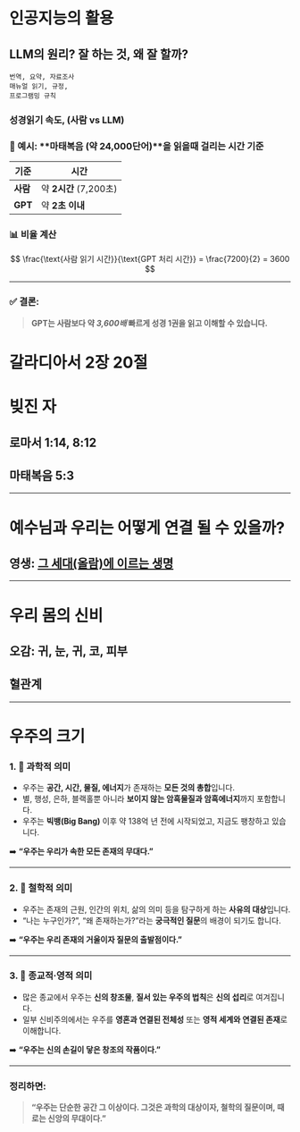 # 인공지능의 활용

## LLM의 원리? 잘 하는 것, 왜 잘 할까?
```
번역, 요약, 자료조사
매뉴얼 읽기, 규정,
프로그램밍 규칙
```

### 성경읽기 속도, (사람 vs LLM)
### 📖 예시: **마태복음 (약 24,000단어)**을 읽을때 걸리는 시간 기준

| 기준      | 시간                 |
| ------- | ------------------ |
| **사람**  | 약 **2시간** (7,200초) |
| **GPT** | 약 **2초 이내**        |

### 📊 비율 계산

$$
\frac{\text{사람 읽기 시간}}{\text{GPT 처리 시간}} = \frac{7200}{2} = 3600
$$

---

### ✅ 결론:

> **GPT는 사람보다 약 *3,600배* 빠르게 성경 1권을 읽고 이해할 수 있습니다.**

# 갈라디아서 2장 20절

# 빚진 자 
## 로마서 1:14, 8:12
## 마태복음 5:3
---
# 예수님과 우리는 어떻게 연결 될 수 있을까?
## 영생: [그 세대(올람)에 이르는 생명](https://youtu.be/kO24Rok5QKg?si=HE0MohOVFzXoqE9B)

---
# 우리 몸의 신비
## 오감: 귀, 눈, 귀, 코, 피부
## 혈관계
---
# 우주의 크기

### 1. 🌌 **과학적 의미**

* 우주는 **공간, 시간, 물질, 에너지**가 존재하는 **모든 것의 총합**입니다.
* 별, 행성, 은하, 블랙홀뿐 아니라 **보이지 않는 암흑물질과 암흑에너지**까지 포함합니다.
* 우주는 **빅뱅(Big Bang)** 이후 약 138억 년 전에 시작되었고, 지금도 팽창하고 있습니다.

➡️ **“우주는 우리가 속한 모든 존재의 무대다.”**

---

### 2. 🧠 **철학적 의미**

* 우주는 존재의 근원, 인간의 위치, 삶의 의미 등을 탐구하게 하는 **사유의 대상**입니다.
* “나는 누구인가?”, “왜 존재하는가?”라는 **궁극적인 질문**의 배경이 되기도 합니다.

➡️ **“우주는 우리 존재의 거울이자 질문의 출발점이다.”**

---

### 3. 💫 **종교적·영적 의미**

* 많은 종교에서 우주는 **신의 창조물**, **질서 있는 우주의 법칙**은 **신의 섭리**로 여겨집니다.
* 일부 신비주의에서는 우주를 **영혼과 연결된 전체성** 또는 **영적 세계와 연결된 존재**로 이해합니다.

➡️ **“우주는 신의 손길이 닿은 창조의 작품이다.”**

---

### 정리하면:
> **“우주는 단순한 공간 그 이상이다. 그것은 과학의 대상이자, 철학의 질문이며, 때로는 신앙의 무대이다.”**
